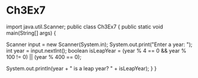 # Ch3Ex7
import java.util.Scanner;
public class Ch3Ex7 {
public static void main(String[] args) {

Scanner input = new Scanner(System.in);
System.out.print("Enter a year: ");
int year = input.nextInt();
boolean isLeapYear =
(year % 4 == 0 && year % 100 != 0) || (year % 400 == 0);


System.out.println(year + " is a leap year? " + isLeapYear);
 }
 }
